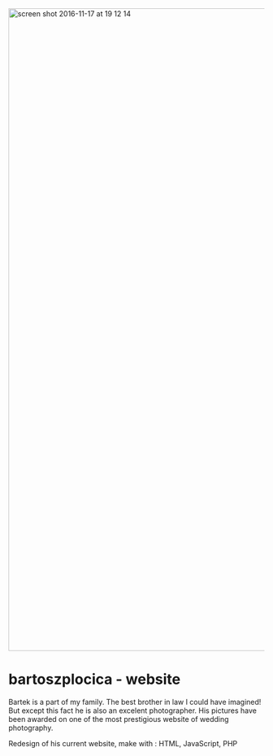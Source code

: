 <img width="1266" alt="screen shot 2016-11-17 at 19 12 14" src="https://cloud.githubusercontent.com/assets/19515308/20401643/edac0a22-acf9-11e6-9639-eda7384f0c11.png">

# bartoszplocica - website

  Bartek is a part of my family. The best brother in law I could have imagined! But except this fact he is also an excelent photographer. His pictures have been awarded on one of the most prestigious website of wedding photography. 
  
  Redesign of his current website, make with :
  HTML, JavaScript, PHP
 
 
